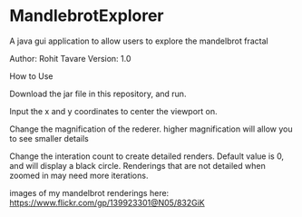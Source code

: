 # MandlebrotExplorer
A java gui application to allow users to explore the mandelbrot fractal

Author: Rohit Tavare
Version: 1.0

How to Use

Download the jar file in this repository, and run.

Input the x and y coordinates to center the viewport on.

Change the magnification of the rederer. higher magnification will allow you to see smaller details

Change the interation count to create detailed renders. Default value is 0, and will display a black circle. Renderings that are not detailed when zoomed in may need more iterations.

images of my mandelbrot renderings here: https://www.flickr.com/gp/139923301@N05/832GiK
